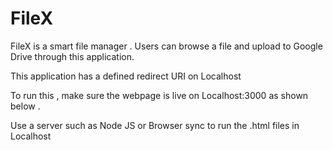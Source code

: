 # FileX
FileX is a smart file manager . Users can browse a file and upload to Google Drive through this application.

This application has a defined redirect URI on Localhost 

To run this , make sure the webpage is live on Localhost:3000 as shown below .

Use a server such as Node JS or Browser sync to run the .html files in Localhost

